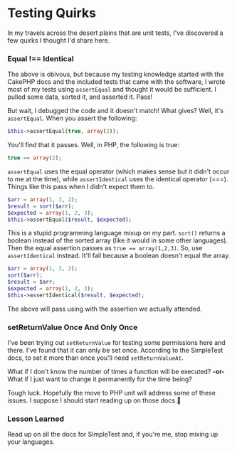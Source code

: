 # Testing Quirks

In my travels across the desert plains that are unit tests, I've discovered a few quirks I thought I'd share here.

### Equal !== Identical

The above is obivous, but because my testing knowledge started with the CakePHP docs and the included tests that came with the software, I wrote most of my tests using `assertEqual` and thought it would be sufficient. I pulled some data, sorted it, and asserted it. Pass!

But wait, I debugged the code and it doesn't match! What gives? Well, it's `assertEqual`. When you assert the following:


```php
$this->assertEqual(true, array(2));
```

You'll find that it passes. Well, in PHP, the following is true:


```php
true == array(2);
```

`assertEqual` uses the equal operator (which makes sense but it didn't occur to me at the time), while `assertIdentical` uses the identical operator (===). Things like this pass when I didn't expect them to.


```php
$arr = array(1, 3, 2);
$result = sort($arr);
$expected = array(1, 2, 3);
$this->assertEqual($result, $expected);
```

This is a stupid programming language mixup on my part. `sort()` returns a boolean instead of the sorted array (like it would in some other languages). Then the equal assertion passes as `true == array(1,2,3)`. So, use `assertIdentical` instead. It'll fail because a boolean doesn't equal the array.


```php
$arr = array(1, 3, 2);
sort($arr);
$result = $arr;
$expected = array(1, 2, 3);
$this->assertIdentical($result, $expected);
```

The above will pass using with the assertion we actually attended.

### setReturnValue Once And Only Once

I've been trying out `setReturnValue` for testing some permissions here and there. I've found that it can only be set once. According to the SimpleTest docs, to set it more than once you'll need `setReturnValueAt`.

What if I don't know the number of times a function will be executed?
**-or-**
What if I just want to change it permanently for the time being?

Tough luck. Hopefully the move to PHP unit will address some of these issues. I suppose I should start reading up on those docs.
### Lesson Learned

Read up on all the docs for SimpleTest and, if you're me, stop mixing up your languages.